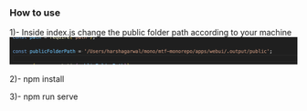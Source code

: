 ### How to use

1)- Inside index.js change the public folder path according to your machine
![Alt text](image.png)

2)- npm install

3)- npm run serve
